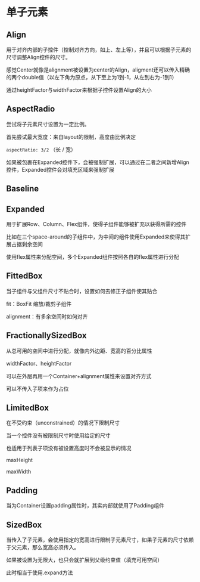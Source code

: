 # 单子元素

## Align

用于对齐内部的子控件（控制对齐方向，如上、左上等），并且可以根据子元素的尺寸调整Align控件的尺寸。

感觉Center就像是alignment被设置为center的Align，aligment还可以传入精确的两个double值（以左下角为原点，从下至上为1到-1，从左到右为-1到1）

通过heightFactor与widthFactor来根据子控件设置Align的大小



## AspectRadio

尝试将子元素尺寸设置为一定比例。

首先尝试最大宽度：来自layout的限制，高度由比例决定

`aspectRatio: 3/2` （长 / 宽）

如果被包裹在Expanded控件下，会被强制扩展，可以通过在二者之间新增Align控件，Expanded控件会对填充区域来强制扩展



## Baseline

## Expanded

用于扩展Row、Column、Flex组件，使得子组件能够被扩充以获得所需的控件

比如在三个space-around的子组件中，为中间的组件使用Expanded来使得其扩展占据剩余空间

使用flex属性来分配空间，多个Expanded组件按照各自的flex属性进行分配



## FittedBox

当子组件与父组件尺寸不贴合时，设置如何去修正子组件使其贴合

fit：BoxFit 缩放/裁剪子组件

alignment：有多余空间时如何对齐



## FractionallySizedBox

从总可用的空间中进行分配，就像内外边距、宽高的百分比属性

widthFactor、heightFactor

可以在外层再用一个Container+alignment属性来设置对齐方式

可以不传入子项来作为占位



## LimitedBox

在不受约束（unconstrained）的情况下限制尺寸

当一个控件没有被限制尺寸时使用给定的尺寸

也适用于列表子项没有被设置高度时不会被显示的情况

maxHeight

maxWidth



## Padding

当为Container设置padding属性时，其实内部就使用了Padding组件



## SizedBox

当传入了子元素，会使用指定的宽高进行限制子元素尺寸，如果子元素的尺寸依赖于父元素，那么宽高必须传入。

如果被设置为无限大，也只会就扩展到父级约束值（填充可用空间）

此时相当于使用.expand方法
